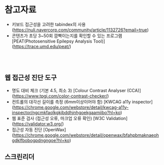 <br/>

# 참고자료

- 키보드 접근성을 고려한 tabindex의 사용 (https://nuli.navercorp.com/community/article/1132726?email=true)
- 콘텐츠가 초당 3~50회 깜빡이는지를 확인할 수 있는 프로그램 [PEAT(Photosensitive Epilepsy Analysis Tool)] (https://trace.umd.edu/peat/)

<br/><br/>

## 웹 접근성 진단 도구

- 명도 대비 체크 (기본 4.5, 최소 3) [Colour Contrast Analyser (CCA)] (https://www.tpgi.com/color-contrast-checker/)
- 컨트롤의 대각선 길이를 측정 (6mm이상이어야 함) [KWCAG a11y inspector] (https://chrome.google.com/webstore/detail/kwcag-a11y-inspector/ngcmkfaolkgkjbddhjnhgoekgaamjibo?hl=ko)
- 웹 표준 검사 (접근성 오류, 마크업 오류 확인) [W3C Validation] (https://validator.w3.org/)
- 접근성 자동 진단 [OpenWax] (https://chrome.google.com/webstore/detail/openwax/bfahpbmaknaeohgdklfbobogpdngngoe?hl=ko)

## 스크린리더


